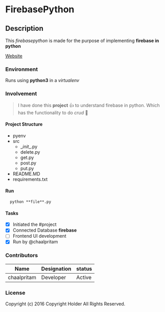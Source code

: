 # FirebasePython

## Description
This *firebasepython* is made for the purpose of implementing **firebase in python**

[Website](http://chaalpritam.com)

### Environment
Runs using **python3** in a *virtualenv*

### Involvement
> I have done this **project** :+1: to understand firebase in python.
> Which has the functionality to do *crud* :tada:


#### Project Structure
* pyenv
* src
  * \__init__\.py
  * delete.py
  * get.py
  * post.py
  * put.py
* README.MD
* requirements.txt

#### Run
```
  python **file**.py
```
#### Tasks
- [x] Initiated the #project
- [x] Connected Database **firebase**
- [ ] Frontend UI development
- [x] Run by @chaalpritam

### Contributors
Name | Designation | status
---- | ----------- | ------
chaalpritam | Developer | Active

### License
Copyright (c) 2016 Copyright Holder All Rights Reserved.
